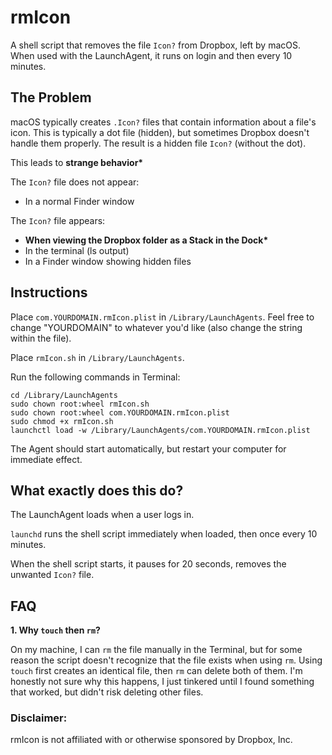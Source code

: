 # rmIcon
A shell script that removes the file `Icon?` from Dropbox, left by macOS. When used with the LaunchAgent, it runs on login  and then every 10 minutes. 


## The Problem

macOS typically creates `.Icon?` files that contain information about a file's icon. This is typically a dot file (hidden), but sometimes Dropbox doesn't handle them properly. The result is a hidden file `Icon?` (without the dot). 

This leads to __strange behavior*__

The `Icon?` file does not appear:
- In a normal Finder window

The `Icon?` file appears:
- __When viewing the Dropbox folder as a Stack in the Dock*__
- In the terminal (ls output)
- In a Finder window showing hidden files


## Instructions

Place `com.YOURDOMAIN.rmIcon.plist` in `/Library/LaunchAgents`. Feel free to change "YOURDOMAIN" to whatever you'd like (also change the string within the file). 

Place `rmIcon.sh` in `/Library/LaunchAgents`. 

Run the following commands in Terminal:
```
cd /Library/LaunchAgents
sudo chown root:wheel rmIcon.sh
sudo chown root:wheel com.YOURDOMAIN.rmIcon.plist
sudo chmod +x rmIcon.sh
launchctl load -w /Library/LaunchAgents/com.YOURDOMAIN.rmIcon.plist
```

The Agent should start automatically, but restart your computer for immediate effect. 


## What exactly does this do?

The LaunchAgent loads when a user logs in.

`launchd` runs the shell script immediately when loaded, then once every 10 minutes.

When the shell script starts, it pauses for 20 seconds, removes the unwanted `Icon?` file. 


## FAQ 

__1. Why `touch` then `rm`?__

  On my machine, I can `rm` the file manually in the Terminal, but for some reason the script doesn't recognize that the file exists when using `rm`. Using `touch` first creates an identical file, then `rm` can delete both of them. I'm honestly not sure why this happens, I just tinkered until I found something that worked, but didn't risk deleting other files. 



### Disclaimer:

rmIcon is not affiliated with or otherwise sponsored by Dropbox, Inc.
